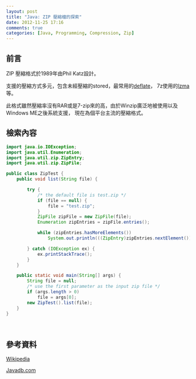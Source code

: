 ```yaml
---
layout: post
title: "Java: ZIP 壓縮檔的探索"
date: 2012-11-25 17:16
comments: true
categories: [Java, Programming, Compression, Zip]
---
```

<h2 id="overview">前言</h2>

ZIP 壓縮格式於1989年由Phil Katz設計。

支援的壓縮方式多元，包含未經壓縮的stored，最常用的[deflate](http://en.wikipedia.org/wiki/DEFLATE)，
7z使用的[lzma](http://en.wikipedia.org/wiki/LZMA)等。

此格式雖然壓縮率沒有RAR或是7-zip來的高，由於Winzip廣泛地被使用以及Windows ME之後系統支援，
現在為個平台主流的壓縮格式。

<h2 id="content">檢索內容</h2>

``` java ZipTest.java: list the contents of a zip
import java.io.IOException;
import java.util.Enumeration;
import java.util.zip.ZipEntry;
import java.util.zip.ZipFile;

public class ZipTest {
    public void list(String file) {

        try {
			/* the default file is test.zip */
			if (file == null) {
				file = "test.zip";
			}
            ZipFile zipFile = new ZipFile(file);
            Enumeration zipEntries = zipFile.entries();

            while (zipEntries.hasMoreElements())
                System.out.println(((ZipEntry)zipEntries.nextElement()).getName());

        } catch (IOException ex) {
            ex.printStackTrace();
        }
    }

    public static void main(String[] args) {
		String file = null;
		/* use the first parameter as the input zip file */
		if (args.length > 0)
			file = args[0];
        new ZipTest().list(file);
    }
}
```
<br>
<h2 id="reference">參考資料</h2>

[Wikipedia](http://en.wikipedia.org/wiki/Zip_\(file_format\))

[Javadb.com](http://www.javadb.com/how-to-list-the-contents-of-a-zip-file)
